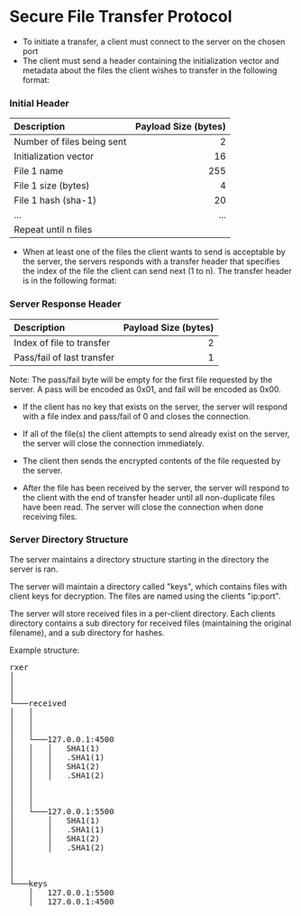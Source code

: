 # Secure File Transfer Protocol

- To initiate a transfer, a client must connect to the server on the chosen port
- The client must send a header containing the initialization vector and metadata about the files the client wishes to transfer in the following format:

### Initial Header
| Description | Payload Size (bytes) |
|:------------|----:|
| Number of files being sent | 2 |
| Initialization vector | 16  |
| File 1 name  | 255 |
| File 1 size (bytes) | 4 |
| File 1 hash (sha-1)  | 20  |
| ... | ... |
| Repeat until n files |  |

- When at least one of the files the client wants to send is acceptable by the server, the servers responds with a transfer header that specifies the index of the file the client can send next (1 to n). The transfer header is in the following format:

### Server Response Header
| Description | Payload Size (bytes) |
|:------------|----:|
| Index of file to transfer | 2 |
| Pass/fail of last transfer | 1 |

Note: The pass/fail byte will be empty for the first file requested by the server. A pass will be encoded as 0x01, and fail will be encoded as 0x00.

- If the client has no key that exists on the server, the server will respond with a file index and pass/fail of 0 and closes the connection.

- If all of the file(s) the client attempts to send already exist on the server, the server will close the connection immediately.

- The client then sends the encrypted contents of the file requested by the server.

- After the file has been received by the server, the server will respond to the client with the end of transfer header until all non-duplicate files have been read. The server will close the connection when done receiving files.

### Server Directory Structure

The server maintains a directory structure starting in the directory the server is ran.

The server will maintain a directory called "keys", which contains files with client keys for decryption. The files are named using the clients "ip:port".

The server will store received files in a per-client directory. Each clients directory contains a sub directory for received files (maintaining the original filename), and a sub directory for hashes.

Example structure:

<pre>
rxer
│
│
│
└───received
│   │
│   │
│   │
│   └───127.0.0.1:4500
│   │   │   SHA1(1)
│   │   │   .SHA1(1)
│   │   │   SHA1(2)
│   │   │   .SHA1(2)
│   │
│   │
│   │
│   └───127.0.0.1:5500
│       │   SHA1(1)
│       │   .SHA1(1)
│       │   SHA1(2)
│       │   .SHA1(2)
│
│
│
└───keys
    │   127.0.0.1:5500
    │   127.0.0.1:4500
</pre>
